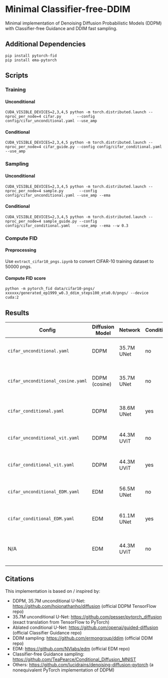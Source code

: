 # Minimal Classifier-free-DDIM
Minimal implementation of Denoising Diffusion Probabilistic Models (DDPM) with Classifier-free Guidance and DDIM fast sampling.

## Additional Dependencies
```
pip install pytorch-fid
pip install ema-pytorch
```

## Scripts

### Training
#### Unconditional
`CUDA_VISIBLE_DEVICES=2,3,4,5 python -m torch.distributed.launch --nproc_per_node=4 cifar.py       --config config/cifar_unconditional.yaml --use_amp`
#### Conditional
`CUDA_VISIBLE_DEVICES=2,3,4,5 python -m torch.distributed.launch --nproc_per_node=4 cifar_guide.py --config config/cifar_conditional.yaml   --use_amp`

### Sampling
#### Unconditional
`CUDA_VISIBLE_DEVICES=2,3,4,5 python -m torch.distributed.launch --nproc_per_node=4 sample.py       --config config/cifar_unconditional.yaml --use_amp --ema`
#### Conditional
`CUDA_VISIBLE_DEVICES=2,3,4,5 python -m torch.distributed.launch --nproc_per_node=4 sample_guide.py --config config/cifar_conditional.yaml   --use_amp --ema --w 0.3`

### Compute FID
#### Preprocessing
Use `extract_cifar10_pngs.ipynb` to convert CIFAR-10 training dataset to 50000 pngs.
#### Compute FID score
`python -m pytorch_fid data/cifar10-pngs/ xxxxxx/generated_ep1999_w0.3_ddim_steps100_eta0.0/pngs/ --device cuda:2`

## Results
|             Config             | Diffusion Model |   Network   | Conditional |      FID (best)        |  FID (fast sampling)   |           Note          |
|--------------------------------|-----------------|-------------|-------------|------------------------|------------------------|-------------------------|
| `cifar_unconditional.yaml`     |     DDPM        |  35.7M UNet |     no      | 3.11 (DDPM, 1000 NFE)  | 3.60 (DDIM, 100 NFE)   | official: 3.17/4.16     |
| `cifar_unconditional_cosine.yaml`|DDPM (cosine)  |  35.7M UNet |     no      | 3.13 (DDPM, 1000 NFE)  | 3.53 (DDIM, 100 NFE)   | 700 epochs training, more efficient |
| `cifar_conditional.yaml`       |     DDPM        |  38.6M UNet |     yes     | 3.19 (DDPM, 2000 NFE)  | 3.39 (DDIM, 200 NFE)   | guidance weight `w=0.3` |
| `cifar_unconditional_vit.yaml` |     DDPM        |  44.3M UViT |     no      | 3.18 (DDPM, 1000 NFE)  | 4.15 (DDIM, 100 NFE)   | official: 3.11          |
| `cifar_conditional_vit.yaml`   |     DDPM        |  44.3M UViT |     yes     | 2.82 (DDPM, 2000 NFE)  | 3.32 (DDIM, 200 NFE)   | guidance weight `w=0.3` |
| `cifar_unconditional_EDM.yaml` |     EDM         |  56.5M UNet |     no      | 2.19 (EDM ODE, 35 NFE) | 2.19 (EDM ODE, 35 NFE) | official: 2.05          |
| `cifar_conditional_EDM.yaml`   |     EDM         |  61.1M UNet |     yes     | 2.00 (EDM ODE, 53 NFE) | 2.00 (EDM ODE, 53 NFE) | guidance weight `w=0.3` |
|            N/A                 |     EDM         |  44.3M UViT |     no      |      NOT WORKING       |      NOT WORKING       | weird artifacts at the last row/column of images |


## Citations
This implementation is based on / inspired by:
- DDPM, 35.7M unconditional U-Net: https://github.com/hojonathanho/diffusion (official DDPM TensorFlow repo)
- 35.7M unconditional U-Net: https://github.com/pesser/pytorch_diffusion (exact translation from TensorFlow to PyTorch)
- Ablated conditional U-Net: https://github.com/openai/guided-diffusion (official Classifier Guidance repo)
- DDIM sampling: https://github.com/ermongroup/ddim (official DDIM repo)
- EDM: https://github.com/NVlabs/edm (official EDM repo)
- Classifier-free Guidance sampling: https://github.com/TeaPearce/Conditional_Diffusion_MNIST
- Others: https://github.com/lucidrains/denoising-diffusion-pytorch (a nonequivalent PyTorch implementation of DDPM)